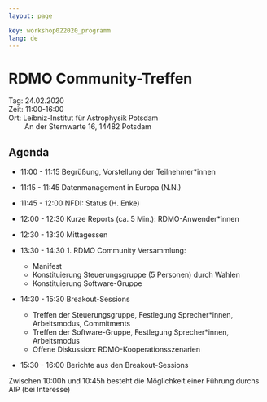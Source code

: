 ```yaml
---
layout: page

key: workshop022020_programm
lang: de
---
```



# RDMO Community-Treffen

Tag:     24.02.2020<br>
Zeit:    11:00-16:00<br>
Ort: Leibniz-Institut für Astrophysik Potsdam<br>
&nbsp;&nbsp;&nbsp;&nbsp;&nbsp;&nbsp;&nbsp;&nbsp;An der Sternwarte 16, 14482 Potsdam<br>


## Agenda

- 11:00 - 11:15 Begrüßung, Vorstellung der Teilnehmer*innen

- 11:15 - 11:45 Datenmanagement in Europa (N.N.)
- 11:45 - 12:00 NFDI: Status  (H. Enke)
- 12:00 - 12:30 Kurze Reports (ca. 5 Min.):  RDMO-Anwender*innen

- 12:30 - 13:30 Mittagessen

- 13:30 - 14:30 1. RDMO Community Versammlung:  
    - Manifest
    - Konstituierung Steuerungsgruppe (5 Personen) durch Wahlen
    - Konstituierung Software-Gruppe


- 14:30 - 15:30 Breakout-Sessions
    - Treffen der Steuerungsgruppe, Festlegung Sprecher*innen, Arbeitsmodus, Commitments
    - Treffen der Software-Gruppe, Festlegung Sprecher*innen, Arbeitsmodus
    - Offene Diskussion: RDMO-Kooperationsszenarien  

- 15:30 - 16:00 Berichte aus den Breakout-Sessions

Zwischen 10:00h und 10:45h besteht die Möglichkeit einer Führung durchs AIP (bei Interesse)
